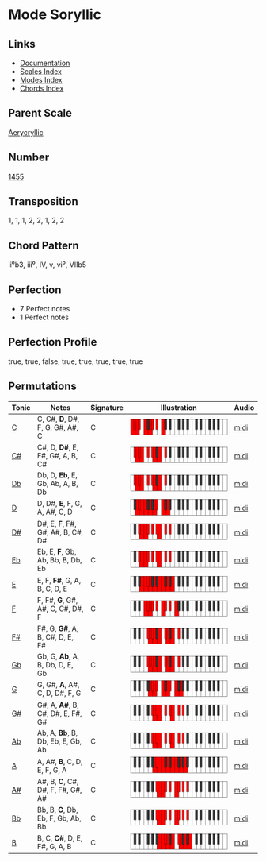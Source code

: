# Mode Soryllic

## Links

- [Documentation](README.md)
- [Scales Index](Scales.md)
- [Modes Index](Modes.md)
- [Chords Index](Chords.md)

## Parent Scale

[Aerycryllic](ScaleAerycryllic.md)

## Number

[1455](https://ianring.com/musictheory/scales/1455)

## Transposition

1, 1, 1, 2, 2, 1, 2, 2

## Chord Pattern

ii⁰b3, iii⁰, IV, v, vi⁰, VIIb5

## Perfection

- 7 Perfect notes
- 1 Perfect notes

## Perfection Profile

true, true, false, true, true, true, true, true

## Permutations

| Tonic | Notes | Signature | Illustration | Audio |
|-------|-------|-----------|--------------|-------|
| [C](ModeCNaturalSoryllic.md) | C, C#, **D**, D#, F, G, G#, A#, C | C | ![CNaturalSoryllic](ModeCNaturalSoryllic.png) | [midi](https://github.com/edipermadi/music/blob/main/docs/ModeCNaturalSoryllic.mid?raw=true) |
| [C#](ModeCSharpSoryllic.md) | C#, D, **D#**, E, F#, G#, A, B, C# | C | ![CSharpSoryllic](ModeCSharpSoryllic.png) | [midi](https://github.com/edipermadi/music/blob/main/docs/ModeCSharpSoryllic.mid?raw=true) |
| [Db](ModeDFlatSoryllic.md) | Db, D, **Eb**, E, Gb, Ab, A, B, Db | C | ![DFlatSoryllic](ModeDFlatSoryllic.png) | [midi](https://github.com/edipermadi/music/blob/main/docs/ModeDFlatSoryllic.mid?raw=true) |
| [D](ModeDNaturalSoryllic.md) | D, D#, **E**, F, G, A, A#, C, D | C | ![DNaturalSoryllic](ModeDNaturalSoryllic.png) | [midi](https://github.com/edipermadi/music/blob/main/docs/ModeDNaturalSoryllic.mid?raw=true) |
| [D#](ModeDSharpSoryllic.md) | D#, E, **F**, F#, G#, A#, B, C#, D# | C | ![DSharpSoryllic](ModeDSharpSoryllic.png) | [midi](https://github.com/edipermadi/music/blob/main/docs/ModeDSharpSoryllic.mid?raw=true) |
| [Eb](ModeEFlatSoryllic.md) | Eb, E, **F**, Gb, Ab, Bb, B, Db, Eb | C | ![EFlatSoryllic](ModeEFlatSoryllic.png) | [midi](https://github.com/edipermadi/music/blob/main/docs/ModeEFlatSoryllic.mid?raw=true) |
| [E](ModeENaturalSoryllic.md) | E, F, **F#**, G, A, B, C, D, E | C | ![ENaturalSoryllic](ModeENaturalSoryllic.png) | [midi](https://github.com/edipermadi/music/blob/main/docs/ModeENaturalSoryllic.mid?raw=true) |
| [F](ModeFNaturalSoryllic.md) | F, F#, **G**, G#, A#, C, C#, D#, F | C | ![FNaturalSoryllic](ModeFNaturalSoryllic.png) | [midi](https://github.com/edipermadi/music/blob/main/docs/ModeFNaturalSoryllic.mid?raw=true) |
| [F#](ModeFSharpSoryllic.md) | F#, G, **G#**, A, B, C#, D, E, F# | C | ![FSharpSoryllic](ModeFSharpSoryllic.png) | [midi](https://github.com/edipermadi/music/blob/main/docs/ModeFSharpSoryllic.mid?raw=true) |
| [Gb](ModeGFlatSoryllic.md) | Gb, G, **Ab**, A, B, Db, D, E, Gb | C | ![GFlatSoryllic](ModeGFlatSoryllic.png) | [midi](https://github.com/edipermadi/music/blob/main/docs/ModeGFlatSoryllic.mid?raw=true) |
| [G](ModeGNaturalSoryllic.md) | G, G#, **A**, A#, C, D, D#, F, G | C | ![GNaturalSoryllic](ModeGNaturalSoryllic.png) | [midi](https://github.com/edipermadi/music/blob/main/docs/ModeGNaturalSoryllic.mid?raw=true) |
| [G#](ModeGSharpSoryllic.md) | G#, A, **A#**, B, C#, D#, E, F#, G# | C | ![GSharpSoryllic](ModeGSharpSoryllic.png) | [midi](https://github.com/edipermadi/music/blob/main/docs/ModeGSharpSoryllic.mid?raw=true) |
| [Ab](ModeAFlatSoryllic.md) | Ab, A, **Bb**, B, Db, Eb, E, Gb, Ab | C | ![AFlatSoryllic](ModeAFlatSoryllic.png) | [midi](https://github.com/edipermadi/music/blob/main/docs/ModeAFlatSoryllic.mid?raw=true) |
| [A](ModeANaturalSoryllic.md) | A, A#, **B**, C, D, E, F, G, A | C | ![ANaturalSoryllic](ModeANaturalSoryllic.png) | [midi](https://github.com/edipermadi/music/blob/main/docs/ModeANaturalSoryllic.mid?raw=true) |
| [A#](ModeASharpSoryllic.md) | A#, B, **C**, C#, D#, F, F#, G#, A# | C | ![ASharpSoryllic](ModeASharpSoryllic.png) | [midi](https://github.com/edipermadi/music/blob/main/docs/ModeASharpSoryllic.mid?raw=true) |
| [Bb](ModeBFlatSoryllic.md) | Bb, B, **C**, Db, Eb, F, Gb, Ab, Bb | C | ![BFlatSoryllic](ModeBFlatSoryllic.png) | [midi](https://github.com/edipermadi/music/blob/main/docs/ModeBFlatSoryllic.mid?raw=true) |
| [B](ModeBNaturalSoryllic.md) | B, C, **C#**, D, E, F#, G, A, B | C | ![BNaturalSoryllic](ModeBNaturalSoryllic.png) | [midi](https://github.com/edipermadi/music/blob/main/docs/ModeBNaturalSoryllic.mid?raw=true) |
